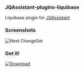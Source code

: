 ### JQAssistant-plugins-liquibase

Liquibase plugin for [JQAssistant](https://github.com/buschmais/jqassistant)

### Screenshots
![Next ChangeSet](https://github.com/axdotl/jqassistant-plugins-liquibase/blob/master/liquibase/screens/next_changeset.png)

### Get it!
[ ![Download](https://api.bintray.com/packages/axdotl/jqa-plugins/jqassistant-plugins-liquibase/images/download.svg) ](https://bintray.com/axdotl/jqa-plugins/jqassistant-plugins-liquibase/_latestVersion)

